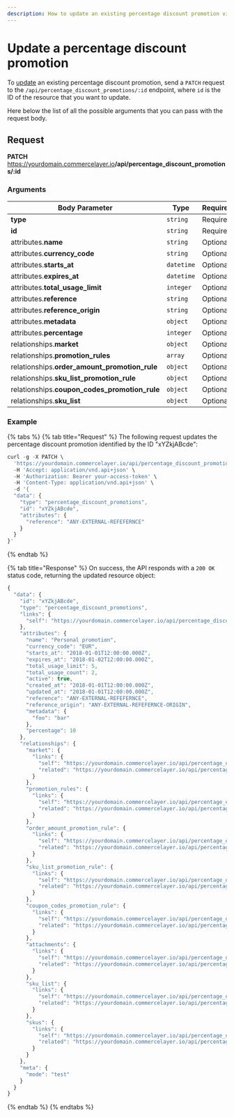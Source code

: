 ```yaml
---
description: How to update an existing percentage discount promotion via API
---
```


# Update a percentage discount promotion

To <a href="https://docs.commercelayer.io/developers/updating-resources" target="_blank">update</a> an existing percentage discount promotion, send a `PATCH` request to the `/api/percentage_discount_promotions/:id` endpoint, where `id` is the ID of the resource that you want to update.

Here below the list of all the possible arguments that you can pass with the request body.

## Request

**PATCH** https://yourdomain.commercelayer.io<b>/api/percentage_discount_promotions/:id</b>

### Arguments

| Body Parameter | Type     | Required |
| -------------- | -------- | -------- |
| **type**       | `string` | Required |
| **id**         | `string` | Required |
| attributes.**name** | `string` | Optional |
| attributes.**currency_code** | `string` | Optional |
| attributes.**starts_at** | `datetime` | Optional |
| attributes.**expires_at** | `datetime` | Optional |
| attributes.**total_usage_limit** | `integer` | Optional |
| attributes.**reference** | `string` | Optional |
| attributes.**reference_origin** | `string` | Optional |
| attributes.**metadata** | `object` | Optional |
| attributes.**percentage** | `integer` | Optional |
| relationships.**market** | `object` | Optional |
| relationships.**promotion_rules** | `array` | Optional |
| relationships.**order_amount_promotion_rule** | `object` | Optional |
| relationships.**sku_list_promotion_rule** | `object` | Optional |
| relationships.**coupon_codes_promotion_rule** | `object` | Optional |
| relationships.**sku_list** | `object` | Optional |

### Example

{% tabs %}
{% tab title="Request" %}
The following request updates the percentage discount promotion identified by the ID "xYZkjABcde":

```javascript
curl -g -X PATCH \
  'https://yourdomain.commercelayer.io/api/percentage_discount_promotions/xYZkjABcde' \
  -H 'Accept: application/vnd.api+json' \
  -H 'Authorization: Bearer your-access-token' \
  -H 'Content-Type: application/vnd.api+json' \
  -d '{
  "data": {
    "type": "percentage_discount_promotions",
    "id": "xYZkjABcde",
    "attributes": {
      "reference": "ANY-EXTERNAL-REFEFERNCE"
    }
  }
}'
```
{% endtab %}

{% tab title="Response" %}
On success, the API responds with a `200 OK` status code, returning the updated resource object:

```javascript
{
  "data": {
    "id": "xYZkjABcde",
    "type": "percentage_discount_promotions",
    "links": {
      "self": "https://yourdomain.commercelayer.io/api/percentage_discount_promotions/xYZkjABcde"
    },
    "attributes": {
      "name": "Personal promotion",
      "currency_code": "EUR",
      "starts_at": "2018-01-01T12:00:00.000Z",
      "expires_at": "2018-01-02T12:00:00.000Z",
      "total_usage_limit": 5,
      "total_usage_count": 2,
      "active": true,
      "created_at": "2018-01-01T12:00:00.000Z",
      "updated_at": "2018-01-01T12:00:00.000Z",
      "reference": "ANY-EXTERNAL-REFEFERNCE",
      "reference_origin": "ANY-EXTERNAL-REFEFERNCE-ORIGIN",
      "metadata": {
        "foo": "bar"
      },
      "percentage": 10
    },
    "relationships": {
      "market": {
        "links": {
          "self": "https://yourdomain.commercelayer.io/api/percentage_discount_promotions/xYZkjABcde/relationships/market",
          "related": "https://yourdomain.commercelayer.io/api/percentage_discount_promotions/xYZkjABcde/market"
        }
      },
      "promotion_rules": {
        "links": {
          "self": "https://yourdomain.commercelayer.io/api/percentage_discount_promotions/xYZkjABcde/relationships/promotion_rules",
          "related": "https://yourdomain.commercelayer.io/api/percentage_discount_promotions/xYZkjABcde/promotion_rules"
        }
      },
      "order_amount_promotion_rule": {
        "links": {
          "self": "https://yourdomain.commercelayer.io/api/percentage_discount_promotions/xYZkjABcde/relationships/order_amount_promotion_rule",
          "related": "https://yourdomain.commercelayer.io/api/percentage_discount_promotions/xYZkjABcde/order_amount_promotion_rule"
        }
      },
      "sku_list_promotion_rule": {
        "links": {
          "self": "https://yourdomain.commercelayer.io/api/percentage_discount_promotions/xYZkjABcde/relationships/sku_list_promotion_rule",
          "related": "https://yourdomain.commercelayer.io/api/percentage_discount_promotions/xYZkjABcde/sku_list_promotion_rule"
        }
      },
      "coupon_codes_promotion_rule": {
        "links": {
          "self": "https://yourdomain.commercelayer.io/api/percentage_discount_promotions/xYZkjABcde/relationships/coupon_codes_promotion_rule",
          "related": "https://yourdomain.commercelayer.io/api/percentage_discount_promotions/xYZkjABcde/coupon_codes_promotion_rule"
        }
      },
      "attachments": {
        "links": {
          "self": "https://yourdomain.commercelayer.io/api/percentage_discount_promotions/xYZkjABcde/relationships/attachments",
          "related": "https://yourdomain.commercelayer.io/api/percentage_discount_promotions/xYZkjABcde/attachments"
        }
      },
      "sku_list": {
        "links": {
          "self": "https://yourdomain.commercelayer.io/api/percentage_discount_promotions/xYZkjABcde/relationships/sku_list",
          "related": "https://yourdomain.commercelayer.io/api/percentage_discount_promotions/xYZkjABcde/sku_list"
        }
      },
      "skus": {
        "links": {
          "self": "https://yourdomain.commercelayer.io/api/percentage_discount_promotions/xYZkjABcde/relationships/skus",
          "related": "https://yourdomain.commercelayer.io/api/percentage_discount_promotions/xYZkjABcde/skus"
        }
      }
    },
    "meta": {
      "mode": "test"
    }
  }
}
```
{% endtab %}
{% endtabs %}

